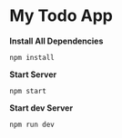 # My Todo App

**Install All Dependencies**

`npm install`

**Start Server**

`npm start`

**Start dev Server**

`npm run dev`
